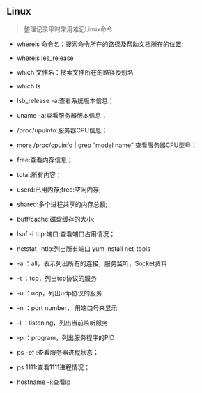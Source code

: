 ## Linux

> 整理记录平时常用难记Linux命令

* whereis 命令名：搜索命令所在的路径及帮助文档所在的位置;

* whereis les_release

* which 文件名：搜索文件所在的路径及别名

* which ls

* lsb_release -a:查看系统版本信息；

* uname -a:查看服务器版本信息；

* /proc/upuinfo:服务器CPU信息；

* more /proc/cpuinfo | grep “model name” 查看服务器CPU型号；

* free:查看内存信息；

* total:所有内容；
* userd:已用内存;free:空闲内存;
* shared:多个进程共享的内存总额;
* buff/cache:磁盘缓存的大小;

* lsof -i tcp:端口:查看端口占用情况；

* netstat -ntlp:列出所有端口 yum install net-tools

 * -a ：all，表示列出所有的连接，服务监听，Socket资料
 * -t ：tcp，列出tcp协议的服务
 * -u ：udp，列出udp协议的服务
 * -n ：port number， 用端口号来显示
 * -l ：listening，列出当前监听服务
 * -p ：program，列出服务程序的PID

* ps -ef :查看服务器进程状态；

* ps 1111:查看1111进程情况；
* hostname -i:查看ip